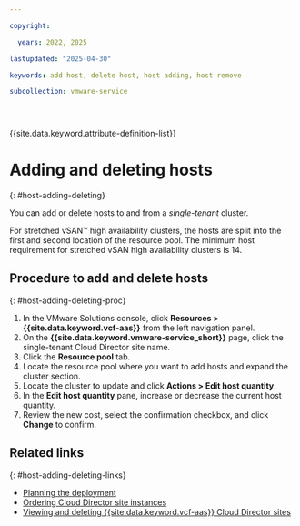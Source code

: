 ```yaml
---

copyright:

  years: 2022, 2025

lastupdated: "2025-04-30"

keywords: add host, delete host, host adding, host remove

subcollection: vmware-service


---
```


{{site.data.keyword.attribute-definition-list}}

# Adding and deleting hosts
{: #host-adding-deleting}

You can add or delete hosts to and from a *single-tenant* cluster.

For stretched vSAN™ high availability clusters, the hosts are split into the first and second location of the resource pool. The minimum host requirement for stretched vSAN high availability clusters is 14.

## Procedure to add and delete hosts
{: #host-adding-deleting-proc}

1. In the VMware Solutions console, click **Resources > {{site.data.keyword.vcf-aas}}** from the left navigation panel.
2. On the **{{site.data.keyword.vmware-service_short}}** page, click the single-tenant Cloud Director site name.
3. Click the **Resource pool** tab.
4. Locate the resource pool where you want to add hosts and expand the cluster section.
5. Locate the cluster to update and click **Actions > Edit host quantity**.
6. In the **Edit host quantity** pane, increase or decrease the current host quantity.
7. Review the new cost, select the confirmation checkbox, and click **Change** to confirm.

## Related links
{: #host-adding-deleting-links}

* [Planning the deployment](/docs/vmware-service?topic=vmware-service-tenant-plan-deploy)
* [Ordering Cloud Director site instances](/docs/vmware-service?topic=vmware-service-tenant-ordering)
* [Viewing and deleting {{site.data.keyword.vcf-aas}} Cloud Director sites](/docs/vmware-service?topic=vmware-service-tenant-viewing-sites)
